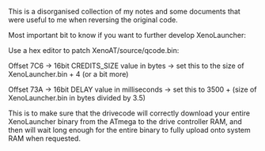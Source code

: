 This is a disorganised collection of my notes and some documents that were useful to me when reversing the original code.

Most important bit to know if you want to further develop XenoLauncher:

Use a hex editor to patch XenoAT/source/qcode.bin:

Offset 7C6 -> 16bit CREDITS_SIZE value in bytes -> set this to the size of XenoLauncher.bin + 4 (or a bit more)

Offset 73A -> 16bit DELAY value in milliseconds -> set this to 3500 + (size of XenoLauncher.bin in bytes divided by 3.5)

This is to make sure that the drivecode will correctly download your entire XenoLauncher binary from the ATmega to the drive controller RAM, and then will wait long enough for the entire binary to fully upload onto system RAM when requested.
